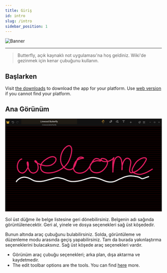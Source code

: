```yaml
---
title: Giriş
id: intro
slug: /intro
sidebar_position: 1
---
```


![Banner](/img/banner.png)

***

> Butterfly, açık kaynaklı not uygulaması'na hoş geldiniz.
> Wiki'de gezinmek için kenar çubuğunu kullanın.

## Başlarken

Visit [the downloads](/downloads) to download the app for your platform.
Use [web version](https://butterfly.linwood.dev) if you cannot find your platform.

## Ana Görünüm

![Main view](main.png)

Sol üst düğme ile belge listesine geri dönebilirsiniz. Belgenin adı sağında görüntülenecektir. Geri al, yinele ve dosya seçenekleri sağ üst köşededir.

Bunun altında araç çubuğunu bulabilirsiniz. Solda, görüntüleme ve düzenleme modu arasında geçiş yapabilirsiniz. Tam da burada yakınlaştırma seçeneklerini bulacaksınız. Sağ üst köşede araç seçenekleri vardır.

- Görünüm araç çubuğu seçenekleri; arka plan, dışa aktarma ve kaydetmedir.
- The edit toolbar options are the tools. You can find [here](background) more.
